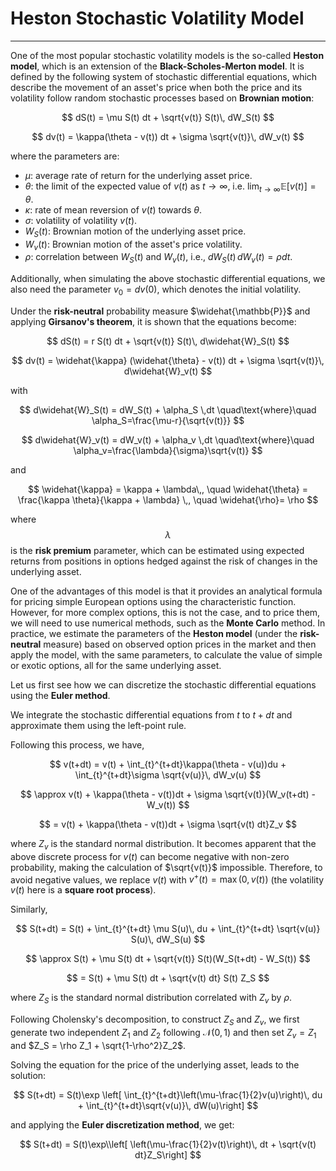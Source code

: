 # Heston Stochastic Volatility Model
---
One of the most popular stochastic volatility models is the so-called **Heston model**, which is an extension of the **Black-Scholes-Merton model**. It is defined by the following system of stochastic differential equations, which describe the movement of an asset's price when both the price and its volatility follow random stochastic processes based on **Brownian motion**:
  
$$
dS(t) = \mu S(t) dt + \sqrt{v(t)} S(t)\, dW_S(t)  
$$

$$
dv(t) = \kappa(\theta - v(t)) dt + \sigma \sqrt{v(t)}\, dW_v(t)  
$$

where the parameters are:

- $\mu$: average rate of return for the underlying asset price.
- $\theta$: the limit of the expected value of $v(t)$ as $t \to \infty$, i.e. $\lim_{t\to\infty}\mathbb{E}[v(t)]=\theta$.
- $\kappa$: rate of mean reversion of $v(t)$ towards $\theta$.
- $\sigma$: volatility of volatility $v(t)$.
- $W_S(t)$: Brownian motion of the underlying asset price.
- $W_v(t)$: Brownian motion of the asset's price volatility.
- $\rho$: correlation between $W_S(t)$ and $W_v(t)$, i.e., $dW_S(t)\, dW_v(t)=\rho dt$.

Additionally, when simulating the above stochastic differential equations, we also need the parameter $v_0 = dv(0)$, which denotes the initial volatility.

Under the **risk-neutral** probability measure $\widehat{\mathbb{P}}$ and applying **Girsanov's theorem**, it is shown that the equations become:

$$
dS(t) = r S(t) dt + \sqrt{v(t)} S(t)\, d\widehat{W}_S(t)
$$

$$
dv(t) = \widehat{\kappa} (\widehat{\theta} - v(t)) dt + \sigma \sqrt{v(t)}\, d\widehat{W}_v(t)
$$

with

$$
d\widehat{W}_S(t) = dW_S(t) + \alpha_S \,dt \quad\text{where}\quad \alpha_S=\frac{\mu-r}{\sqrt{v(t)}}
$$

$$
d\widehat{W}_v(t) = dW_v(t) + \alpha_v \,dt \quad\text{where}\quad \alpha_v=\frac{\lambda}{\sigma}\sqrt{v(t)}
$$

and

$$
\widehat{\kappa} = \kappa + \lambda\,, \quad \widehat{\theta} = \frac{\kappa \theta}{\kappa + \lambda} \,, \quad \widehat{\rho}= \rho
$$

where $$\lambda$$ is the **risk premium** parameter, which can be estimated using expected returns from positions in options hedged against the risk of changes in the underlying asset.

One of the advantages of this model is that it provides an analytical formula for pricing simple European options using the characteristic function. However, for more complex options, this is not the case, and to price them, we will need to use numerical methods, such as the **Monte Carlo** method. In practice, we estimate the parameters of the **Heston model** (under the **risk-neutral** measure) based on observed option prices in the market and then apply the model, with the same parameters, to calculate the value of simple or exotic options, all for the same underlying asset.

Let us first see how we can discretize the stochastic differential equations using the **Euler method**.

We integrate the stochastic differential equations from $t$ to $t+dt$ and approximate them using the left-point rule.

Following this process, we have,

$$
v(t+dt) = v(t) + \int_{t}^{t+dt}\kappa(\theta - v(u))du + \int_{t}^{t+dt}\sigma \sqrt{v(u)}\, dW_v(u)
$$

$$
\approx v(t) + \kappa(\theta - v(t))dt + \sigma \sqrt{v(t)}(W_v(t+dt) - W_v(t))
$$

$$
= v(t) + \kappa(\theta - v(t))dt + \sigma \sqrt{v(t) dt}Z_v
$$

where $Z_v$ is the standard normal distribution. It becomes apparent that the above discrete process for $v(t)$ can become negative with non-zero probability, making the calculation of $\sqrt{v(t)}$ impossible. Therefore, to avoid negative values, we replace $v(t)$ with $v^+(t)=\max(0,v(t))$ (the volatility $v(t)$ here is a **square root process**).

Similarly, 

$$
S(t+dt) = S(t) + \int_{t}^{t+dt} \mu S(u)\, du + \int_{t}^{t+dt} \sqrt{v(u)} S(u)\, dW_S(u)
$$

$$
\approx S(t) + \mu S(t) dt + \sqrt{v(t)} S(t)(W_S(t+dt) - W_S(t))
$$

$$
= S(t) + \mu S(t) dt + \sqrt{v(t) dt} S(t) Z_S
$$

where $Z_S$ is the standard normal distribution correlated with $Z_v$ by $\rho$.

Following Cholensky's decomposition, to construct $Z_S$ and $Z_v$, we first generate two independent $Z_1$ and $Z_2$ following $\mathcal{N}(0,1)$ and then set $Z_v = Z_1$ and $Z_S = \rho Z_1 + \sqrt{1-\rho^2}Z_2$.

Solving the equation for the price of the underlying asset, leads to the solution:

$$
S(t+dt) = S(t)\exp \left[ \int_{t}^{t+dt}\left(\mu-\frac{1}{2}v(u)\right)\, du + \int_{t}^{t+dt}\sqrt{v(u)}\, dW(u)\right]
$$

and applying the **Euler discretization method**, we get:

$$
S(t+dt) = S(t)\exp\\left[ \left(\mu-\frac{1}{2}v(t)\right)\, dt + \sqrt{v(t) dt}Z_S\right]
$$
